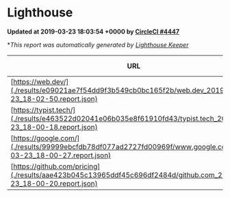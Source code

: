 
# Lighthouse

**Updated at 2019-03-23 18:03:54 +0000 by [CircleCI #4447](https://circleci.com/gh/ItinerisLtd/lighthouse-keeper-example/4447)**

**This report was automatically generated by [Lighthouse Keeper](https://github.com/itinerisltd/lighthouse-keeper)*

| URL | Performance | Accessibility | Best Practices | SEO | PWA | Updated At |
| --- | --- | --- | --- | --- | --- | --- |
| [https://web.dev/](./results/e09021ae7f54dd9f3b549cb0bc165f2b/web.dev_2019-03-23_18-02-50.report.json) | 0.96 | 0.93 | 1 | 0.96 | 1 | 2019-03-23T18:02:50.718Z |
| [https://typist.tech/](./results/e463522d02041e06b035e8f61910fd43/typist.tech_2019-03-23_18-00-18.report.json) | 1 |  |  |  |  | 2019-03-23T18:00:18.448Z |
| [https://google.com/](./results/99999ebcfdb78df077ad2727fd00969f/www.google.com_2019-03-23_18-00-27.report.json) | 0.96 | 0.71 | 0.93 | 0.82 | 0.58 | 2019-03-23T18:00:27.484Z |
| [https://github.com/pricing](./results/aae423b045c13965ddf45c696df2484d/github.com_2019-03-23_18-00-20.report.json) | 0.86 | 0.89 | 0.93 | 0.9 | 0.58 | 2019-03-23T18:00:20.330Z |
